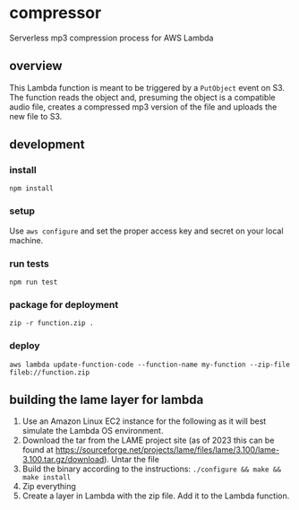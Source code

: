 # compressor

Serverless mp3 compression process for AWS Lambda

## overview

This Lambda function is meant to be triggered by a `PutObject` event on S3. The function reads the object and, presuming the object is a compatible audio file, creates a compressed mp3 version of the file and uploads the new file to S3.

## development

### install

`npm install`

### setup

Use `aws configure` and set the proper access key and secret on your local machine.

### run tests

`npm run test`

### package for deployment

`zip -r function.zip .`

### deploy

`aws lambda update-function-code --function-name my-function --zip-file fileb://function.zip`

## building the lame layer for lambda

1. Use an Amazon Linux EC2 instance for the following as it will best simulate the Lambda OS environment.
2. Download the tar from the LAME project site (as of 2023 this can be found at https://sourceforge.net/projects/lame/files/lame/3.100/lame-3.100.tar.gz/download). Untar the file
3. Build the binary according to the instructions: `./configure && make && make install`
4. Zip everything
5. Create a layer in Lambda with the zip file. Add it to the Lambda function.
